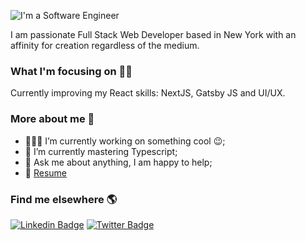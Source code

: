 

![I'm a Software Engineer](https://user-images.githubusercontent.com/65793865/103820096-afef8500-5039-11eb-863a-c0ea115aa0af.png)




I am passionate Full Stack Web Developer based in New York with an affinity for creation regardless of the medium. 

### What I'm focusing on 👨‍💻

Currently improving my React skills: NextJS, Gatsby JS and UI/UX.


### More about me 🦄

- 👨🏽‍💻 I’m currently working on something cool :wink:;
- 🌱 I’m currently mastering Typescript; 
- 💬 Ask me about anything, I am happy to help;
- 📝 [Resume](https://docs.google.com/document/d/1Ocq43hu4ZYZQUdWFoMZI7z2lnEuc5InOyU86kFb9K_s/edit?usp=sharing)

### Find me elsewhere 🌎

[![Linkedin Badge](https://img.shields.io/badge/-LinkedIn-blue?style=flat-square&logo=Linkedin&logoColor=white&link=https://www.linkedin.com/in/cavingayle/)](https://www.linkedin.com/in/cavingayle/)  [![Twitter Badge](https://img.shields.io/badge/-Twitter-1ca0f1?style=flat-square&labelColor=1ca0f1&logo=twitter&logoColor=white&link=https://twitter.com/cavin_gayle)](https://twitter.com/cavin_gayle)









